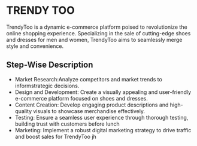 # TRENDY  TOO

TrendyToo  is a dynamic e-commerce platform poised to revolutionize the online shopping experience. Specializing in the sale of cutting-edge shoes and dresses for men and women, TrendyToo aims to seamlessly merge style and convenience.

## Step-Wise Description

- Market Research:Analyze competitors and market trends to informstrategic decisions.
- Design and Development: Create a visually appealing and user-friendly e-commerce platform focused on shoes and dresses.
- Content Creation: Develop engaging product descriptions and high-quality visuals to showcase merchandise effectively.
- Testing: Ensure a seamless user experience through thorough testing, building trust with customers before lunch
- Marketing: Implement a robust digital marketing strategy to drive traffic and boost sales for TrendyToo
jh
